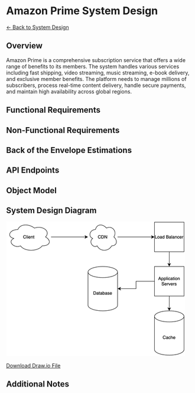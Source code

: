# Amazon Prime System Design

[← Back to System Design](../system-design.md)

## Overview

Amazon Prime is a comprehensive subscription service that offers a wide range of benefits to its members. The system handles various services including fast shipping, video streaming, music streaming, e-book delivery, and exclusive member benefits. The platform needs to manage millions of subscribers, process real-time content delivery, handle secure payments, and maintain high availability across global regions.

## Functional Requirements

## Non-Functional Requirements

## Back of the Envelope Estimations

## API Endpoints

## Object Model

## System Design Diagram

![Amazon Prime System Design](amazon-prime.png)

[Download Draw.io File](amazon-prime.drawio)

## Additional Notes


